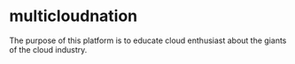 # multicloudnation
The purpose of this platform is to educate cloud enthusiast about the giants of the cloud industry.
